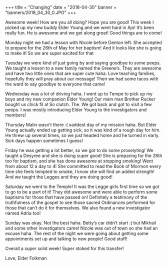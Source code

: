 +++
title = "Changing"
date = "2018-04-30"
banner = "banners/2018_04_30_0.JPG"
+++

Awesome week! How are you all doing? Hope you are good! This week I picked up my new buddy Elder Young and we went hard in Ajo! It’s been really fun. He is awesome and we get along great! Good things are to come!

Monday night we had a lesson with Nicole before Denton left. She accepted to prepare for the 26th of May for her baptism! And it looks like she is going to make it! So we are super excited for that

Tuesday we were kind of just going by and saying goodbye to some peeps. We taught a lesson to a new family named the Greene’s. They are awesome and have two little ones that are super cute haha. Love teaching families, hopefully they will pray about our message! Then we had some tacos with the ward to say goodbye to everyone that came!

Wednesday was a lot of driving haha. I went up to Tempe to pick up my boys and my new companion Elder Young! Our main man Brother Rucker bought us chick fil a! So clutch. The. We got back and got to visit a few peeps. I was mostly introducing Elder Young to the investigators and members!

Thursday Malin wasn’t there :( saddest day of my mission haha. But Elder Young actually ended up getting sick, so it was kind of a rough day for him. He threw up several times, so we just headed home and he turned in early. Sick days happen sometimes I guess!

Friday he was getting a lot better, so we got to do some proselyting! We taught a Desyree and she is doing super good! She is preparing for the 26th too for baptism, and she has done awesome at stopping smoking! Went from about 12 a day to 4! She committed to read the Book of Mormon every time she feels tempted to smoke, I know she will find an added strength! And we taught the Legges and they are doing good!

Saturday we went to the Temple! It was the Legge girls first time so we got to go to be a part of it! They did awesome and were able to perform some baptisms for those that have passed on! Definitely a testimony of the truthfulness of the gospel to see those sacred Ordinances performed for those that can’t do it for themselves. We also found a new investigator named Adria too!

Sunday was okay. Not the best haha. Betty’s car didn’t start :( but Mikhail and some other investigators came! Nicole was out of town so she had an excuse haha. The rest of the night we were going about getting some appointments set up and talking to new people! Good stuff!

Overall a super solid week! Super stoked for this transfer!

Love,
Elder Folkman